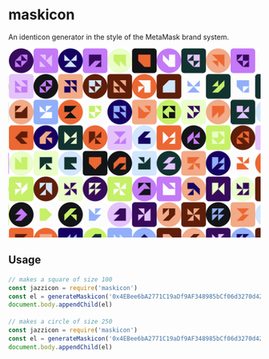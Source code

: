 # maskicon

An identicon generator in the style of the MetaMask brand system.

<img src="maskicon.png">

## Usage

```js
// makes a square of size 100 
const jazzicon = require('maskicon')
const el = generateMaskicon('0x4EBee6bA2771C19aDf9AF348985bCf06d3270d42')
document.body.appendChild(el)

// makes a circle of size 250
const jazzicon = require('maskicon')
const el = generateMaskicon('0x4EBee6bA2771C19aDf9AF348985bCf06d3270d42', 250, true)
document.body.appendChild(el)
```
